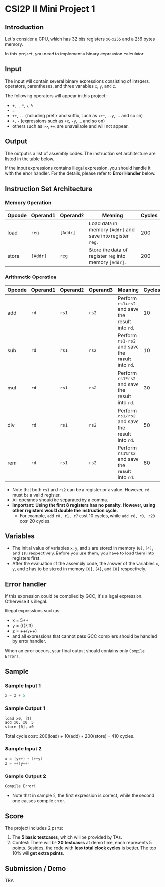 # CSI2P II Mini Project 1

## Introduction

Let's consider a CPU, which has 32 bits registers `x0`-`x255` and a 256 bytes memory.

In this project, you need to implement a binary expression calculator.

## Input

The input will contain several binary expressions consisting of integers, operators, parentheses, and three variables `x`, `y`, and `z`.

The following operators will appear in this project:

- `+`, `-`, `*`, `/`, `%`
- `=`
- `++`, `--` (including prefix and suffix, such as `x++`, `--y`, ... and so on)
- `+`, `-` (expressions such as `+x`, `-y`, ... and so on)
- others such as `>>`, `+=`, are unavailable and will not appear.

## Output

The output is a list of assembly codes. The instruction set architecture are listed in the table below.

If the input expressions contains illegal expression, you should handle it with the error handler. For the details, please refer to **Error Handler** below.

## Instruction Set Architecture

### Memory Operation

| Opcode | Operand1 | Operand2 | Meaning                                                    | Cycles |
| ------ | -------- | -------- | ---------------------------------------------------------- | ------ |
| load   | `reg`    | `[Addr]` | Load data in memory `[Addr]` and save into register `reg`. | 200    |
| store  | `[Addr]` | `reg`    | Store the data of register `reg` into memory `[Addr]`.     | 200    |

### Arithmetic Operation

| Opcode | Operand1 | Operand2 | Operand3 | Meaning                                          | Cycles |
| ------ | -------- | -------- | -------- | ------------------------------------------------ | ------ |
| add    | `rd`     | `rs1`    | `rs2`    | Perform `rs1+rs2` and save the result into `rd`. | 10     |
| sub    | `rd`     | `rs1`    | `rs2`    | Perform `rs1-rs2` and save the result into `rd`. | 10     |
| mul    | `rd`     | `rs1`    | `rs2`    | Perform `rs1*rs2` and save the result into `rd`. | 30     |
| div    | `rd`     | `rs1`    | `rs2`    | Perform `rs1/rs2` and save the result into `rd`. | 50     |
| rem    | `rd`     | `rs1`    | `rs2`    | Perform `rs1%rs2` and save the result into `rd`. | 60     |

- Note that both `rs1` and `rs2` can be a register or a value. However, `rd` must be a valid register.
- All operands should be separated by a comma.
- **Important: Using the first 8 registers has no penalty. However, using other registers would double the instruction cycle.**
  - For example, `add r0, r1, r7` cost 10 cycles, while `add r8, r0, r23` cost 20 cycles.

## Variables

- The initial value of variables `x`, `y`, and `z` are stored in memory `[0]`, `[4]`, and `[8]` respectively. Before you use them, you have to load them into registers first.
- After the evaluation of the assembly code, the answer of the variables `x`, `y`, and `z` has to be stored in memory `[0]`, `[4]`, and `[8]` respectively.

## Error handler

If this expression could be compiled by GCC, it's a legal expression. Otherwise it's illegal.

Illegal expressions such as:

- x = 5++
- y = (((7/3)
- z = ++(y++)
- and all expressions that cannot pass GCC compilers should be handled by error handler.

When an error occurs, your final output should contains only `Compile Error!`.

## Sample

### Sample Input 1

```c
x = z + 5
```

### Sample Output 1

```
load x0, [8]
add x0, x0, 5
store [0], x0
```

Total cycle cost: 200(load) + 10(add) + 200(store) = 410 cycles.

### Sample Input 2

```c
x = (y++) + (++y)
z = ++(y++)
```

### Sample Output 2

```
Compile Error!
```

- Note that in sample 2, the first expression is correct, while the second one causes compile error.

## Score

The project includes 2 parts:

1. The **5 basic testcases**, which will be provided by TAs.
2. Contest: There will be **20 testcases** at demo time, each represents 5 points. Besides, the code with **less total clock cycles** is better. The top 10% will **get extra points**.

## Submission / Demo

TBA
